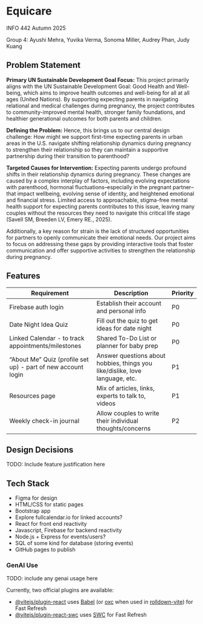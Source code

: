 # Equicare
INFO 442 Autumn 2025

Group 4: Ayushi Mehra, Yuvika Verma, Sonoma Miller, Audrey Phan, Judy Kuang

## Problem Statement

**Primary UN Sustainable Development Goal Focus:** This project primarily aligns with the UN Sustainable Development Goal: Good Health and Well-being, which aims to improve health outcomes and well-being for all at all ages (United Nations). By supporting expecting parents in navigating relational and medical challenges during pregnancy, the project contributes to community-improved mental health, stronger family foundations, and healthier generational outcomes for both parents and children.

**Defining the Problem:** Hence, this brings us to our central design challenge: How might we support first-time expecting parents in urban areas in the U.S. navigate shifting relationship dynamics during pregnancy to strengthen their relationship so they can maintain a supportive partnership during their transition to parenthood?

**Targeted Causes for Intervention:** Expecting parents undergo profound shifts in their relationship dynamics during pregnancy. These changes are caused by a complex interplay of factors, including evolving expectations with parenthood, hormonal fluctuations–especially in the pregnant partner–that impact wellbeing, evolving sense of identity, and heightened emotional and financial stress. Limited access to approachable, stigma-free mental health support for expecting parents contributes to this issue, leaving many couples without the resources they need to navigate this critical life stage (Savell SM, Breeden LV, Emery RE., 2025).

Additionally, a key reason for strain is the lack of structured opportunities for partners to openly communicate their emotional needs. Our project aims to focus on addressing these gaps by providing interactive tools that foster communication and offer supportive activities to strengthen the relationship during pregnancy.

## Features
| Requirement                                                  | Description | Priority |
|--------------------------------------------------------------|-------------|----------|
| Firebase auth login                                          | Establish their account and personal info |    P0    |
| Date Night Idea Quiz                                         | Fill out the quiz to get ideas for date night |    P0    |
| Linked Calendar - to track appointments/milestones           | Shared To-Do List or planner for baby prep |    P0    |
| “About Me” Quiz (profile set up) - part of new account login | Answer questions about hobbies, things you like/dislike, love language, etc. |    P1    |
| Resources page                                               | Mix of articles, links, experts to talk to, videos |    P1    |
| Weekly check-in journal                                      | Allow couples to write their individual thoughts/concerns |    P2    |

## Design Decisions
TODO: Include feature justification here

## Tech Stack
- Figma for design
- HTML/CSS for static pages
- Bootstrap app
- Explore fullcalendar.io for linked accounts?
- React for front end reactivity
- Javascript, Firebase for backend reactivity
- Node.js + Express for events/users?
- SQL of some kind for database (storing events)
- GitHub pages to publish

### GenAI Use
TODO: include any genai usage here


Currently, two official plugins are available:

- [@vitejs/plugin-react](https://github.com/vitejs/vite-plugin-react/blob/main/packages/plugin-react) uses [Babel](https://babeljs.io/) (or [oxc](https://oxc.rs) when used in [rolldown-vite](https://vite.dev/guide/rolldown)) for Fast Refresh
- [@vitejs/plugin-react-swc](https://github.com/vitejs/vite-plugin-react/blob/main/packages/plugin-react-swc) uses [SWC](https://swc.rs/) for Fast Refresh
